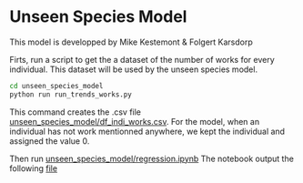 # Unseen Species Model

This model is developped by Mike Kestemont & Folgert Karsdorp

Firts, run a script to get the a dataset of the number of works for every individual. This dataset will be used by the unseen species model.

```bash
cd unseen_species_model
python run run_trends_works.py
``````

This command creates the .csv file [unseen_species_model/df_indi_works.csv](../unseen_species_model/df_indi_works.csv). For the model, when an individual has not work mentionned anywhere, we kept the individual and assigned the value 0.

Then run [unseen_species_model/regression.ipynb](../unseen_species_model/regression.ipynb)
The notebook output the following [file](../unseen_species_model/estimations-per-region-3072023.csv)
